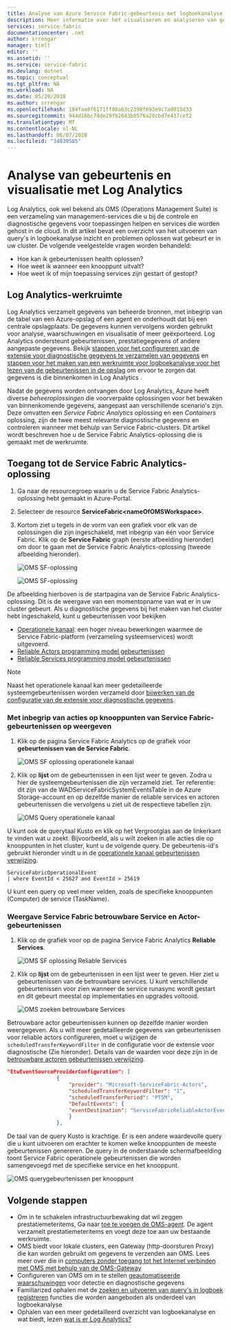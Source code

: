 ```yaml
---
title: Analyse van Azure Service Fabric-gebeurtenis met logboekanalyse | Microsoft Docs
description: Meer informatie over het visualiseren en analyseren van gebeurtenissen met Log Analytics voor controle en diagnostische gegevens van Azure Service Fabric-clusters.
services: service-fabric
documentationcenter: .net
author: srrengar
manager: timlt
editor: ''
ms.assetid: ''
ms.service: service-fabric
ms.devlang: dotnet
ms.topic: conceptual
ms.tgt_pltfrm: NA
ms.workload: NA
ms.date: 05/29/2018
ms.author: srrengar
ms.openlocfilehash: 184faa0f6171ff00ab3c2398f693e9c7ad015d33
ms.sourcegitcommit: 944d16bc74de29fb2643b0576a20cbd7e437cef2
ms.translationtype: MT
ms.contentlocale: nl-NL
ms.lasthandoff: 06/07/2018
ms.locfileid: "34839585"
---
```

# <a name="event-analysis-and-visualization-with-log-analytics"></a>Analyse van gebeurtenis en visualisatie met Log Analytics

Log Analytics, ook wel bekend als OMS (Operations Management Suite) is een verzameling van management-services die u bij de controle en diagnostische gegevens voor toepassingen helpen en services die worden gehost in de cloud. In dit artikel bevat een overzicht van het uitvoeren van query's in logboekanalyse inzicht en problemen oplossen wat gebeurt er in uw cluster. De volgende veelgestelde vragen worden behandeld:

* Hoe kan ik gebeurtenissen health oplossen?
* Hoe weet ik wanneer een knooppunt uitvalt?
* Hoe weet ik of mijn toepassing services zijn gestart of gestopt?

## <a name="log-analytics-workspace"></a>Log Analytics-werkruimte

Log Analytics verzamelt gegevens van beheerde bronnen, met inbegrip van de tabel van een Azure-opslag of een agent en onderhoudt dat bij een centrale opslagplaats. De gegevens kunnen vervolgens worden gebruikt voor analyse, waarschuwingen en visualisatie of meer geëxporteerd. Log Analytics ondersteunt gebeurtenissen, prestatiegegevens of andere aangepaste gegevens. Bekijk [stappen voor het configureren van de extensie voor diagnostische gegevens te verzamelen van gegevens](service-fabric-diagnostics-event-aggregation-wad.md) en [stappen voor het maken van een werkruimte voor logboekanalyse voor het lezen van de gebeurtenissen in de opslag](service-fabric-diagnostics-oms-setup.md) om ervoor te zorgen dat gegevens is die binnenkomen in Log Analytics .

Nadat de gegevens worden ontvangen door Log Analytics, Azure heeft diverse *beheeroplossingen* die voorverpakte oplossingen voor het bewaken van binnenkomende gegevens, aangepast aan verschillende scenario's zijn. Deze omvatten een *Service Fabric Analytics* oplossing en een *Containers* oplossing, zijn de twee meest relevante diagnostische gegevens en controleren wanneer met behulp van Service Fabric-clusters. Dit artikel wordt beschreven hoe u de Service Fabric Analytics-oplossing die is gemaakt met de werkruimte.

## <a name="access-the-service-fabric-analytics-solution"></a>Toegang tot de Service Fabric Analytics-oplossing

1. Ga naar de resourcegroep waarin u de Service Fabric Analytics-oplossing hebt gemaakt in Azure-Portal.

2. Selecteer de resource **ServiceFabric\<nameOfOMSWorkspace\>**.

2. Kortom ziet u tegels in de vorm van een grafiek voor elk van de oplossingen die zijn ingeschakeld, met inbegrip van één voor Service Fabric. Klik op de **Service Fabric** graph (eerste afbeelding hieronder) om door te gaan met de Service Fabric Analytics-oplossing (tweede afbeelding hieronder).

    ![OMS SF-oplossing](media/service-fabric-diagnostics-event-analysis-oms/oms_service_fabric_summary.PNG)

    ![OMS SF-oplossing](media/service-fabric-diagnostics-event-analysis-oms/oms_service_fabric_solution.PNG)

De afbeelding hierboven is de startpagina van de Service Fabric Analytics-oplossing. Dit is de weergave van een momentopname van wat er in uw cluster gebeurt. Als u diagnostische gegevens bij het maken van het cluster hebt ingeschakeld, kunt u gebeurtenissen voor bekijken 

* [Operationele kanaal](service-fabric-diagnostics-event-generation-operational.md): een hoger niveau bewerkingen waarmee de Service Fabric-platform (verzameling systeemservices) wordt uitgevoerd.
* [Reliable Actors programming model gebeurtenissen](service-fabric-reliable-actors-diagnostics.md)
* [Reliable Services programming model gebeurtenissen](service-fabric-reliable-services-diagnostics.md)

>[!NOTE]
>Naast het operationele kanaal kan meer gedetailleerde systeemgebeurtenissen worden verzameld door [bijwerken van de configuratie van de extensie voor diagnostische gegevens](service-fabric-diagnostics-event-aggregation-wad.md#log-collection-configurations).

### <a name="view-service-fabric-events-including-actions-on-nodes"></a>Met inbegrip van acties op knooppunten van Service Fabric-gebeurtenissen op weergeven

1. Klik op de pagina Service Fabric Analytics op de grafiek voor **gebeurtenissen van de Service Fabric**.

    ![OMS SF oplossing operationele kanaal](media/service-fabric-diagnostics-event-analysis-oms/oms_service_fabric_events_selection.png)

2. Klik op **lijst** om de gebeurtenissen in een lijst weer te geven. Zodra u hier de systeemgebeurtenissen die zijn verzameld ziet. Ter referentie: dit zijn van de WADServiceFabricSystemEventsTable in de Azure Storage-account en op dezelfde manier de reliable services en actoren gebeurtenissen die vervolgens u ziet uit de respectieve tabellen zijn.
    
    ![OMS Query operationele kanaal](media/service-fabric-diagnostics-event-analysis-oms/oms_service_fabric_events.png)

U kunt ook de querytaal Kusto en klik op het Vergrootglas aan de linkerkant te vinden wat u zoekt. Bijvoorbeeld, als u wilt zoeken in alle acties die op knooppunten in het cluster, kunt u de volgende query. De gebeurtenis-id's gebruikt hieronder vindt u in de [operationele kanaal gebeurtenissen verwijzing](service-fabric-diagnostics-event-generation-operational.md).

```kusto
ServiceFabricOperationalEvent
| where EventId < 25627 and EventId > 25619 
```

U kunt een query op veel meer velden, zoals de specifieke knooppunten (Computer) de service (TaskName).

### <a name="view-service-fabric-reliable-service-and-actor-events"></a>Weergave Service Fabric betrouwbare Service en Actor-gebeurtenissen

1. Klik op de grafiek voor op de pagina Service Fabric Analytics **Reliable Services**.

    ![OMS SF oplossing Reliable Services](media/service-fabric-diagnostics-event-analysis-oms/oms_reliable_services_events_selection.png)

2. Klik op **lijst** om de gebeurtenissen in een lijst weer te geven. Hier ziet u gebeurtenissen van de betrouwbare services. U kunt verschillende gebeurtenissen voor zien wanneer de service runasync wordt gestart en dit gebeurt meestal op implementaties en upgrades voltooid. 

    ![OMS zoeken betrouwbare Services](media/service-fabric-diagnostics-event-analysis-oms/oms_reliable_service_events.png)

Betrouwbare actor gebeurtenissen kunnen op dezelfde manier worden weergegeven. Als u wilt meer gedetailleerde gegevens van gebeurtenissen voor reliable actors configureren, moet u wijzigen de `scheduledTransferKeywordFilter` in de configuratie voor de extensie voor diagnostische (Zie hieronder). Details van de waarden voor deze zijn in de [betrouwbare actoren gebeurtenissen verwijzing](service-fabric-reliable-actors-diagnostics.md#keywords).

```json
"EtwEventSourceProviderConfiguration": [
                {
                    "provider": "Microsoft-ServiceFabric-Actors",
                    "scheduledTransferKeywordFilter": "1",
                    "scheduledTransferPeriod": "PT5M",
                    "DefaultEvents": {
                    "eventDestination": "ServiceFabricReliableActorEventTable"
                    }
                },
```

De taal van de query Kusto is krachtige. Er is een andere waardevolle query die u kunt uitvoeren om erachter te komen welke knooppunten de meeste gebeurtenissen genereren. De query in de onderstaande schermafbeelding toont Service Fabric operationele gebeurtenissen die worden samengevoegd met de specifieke service en het knooppunt.

![OMS querygebeurtenissen per knooppunt](media/service-fabric-diagnostics-event-analysis-oms/oms_kusto_query.png)

## <a name="next-steps"></a>Volgende stappen

* Om in te schakelen infrastructuurbewaking dat wil zeggen prestatiemeteritems, Ga naar [toe te voegen de OMS-agent](service-fabric-diagnostics-oms-agent.md). De agent verzamelt prestatiemeteritems en voegt deze toe aan uw bestaande werkruimte.
* OMS biedt voor lokale clusters, een Gateway (http-doorsturen Proxy) die kan worden gebruikt om gegevens te verzenden aan OMS. Lees meer over die in [computers zonder toegang tot het Internet verbinden met OMS met behulp van de OMS-Gateway](../log-analytics/log-analytics-oms-gateway.md)
* Configureren van OMS om in te stellen [geautomatiseerde waarschuwingen](../log-analytics/log-analytics-alerts.md) voor detectie en diagnostische gegevens
* Familiarized ophalen met de [zoeken en uitvoeren van query's in logboek registreren](../log-analytics/log-analytics-log-searches.md) functies die worden aangeboden als onderdeel van logboekanalyse
* Ophalen van een meer gedetailleerd overzicht van logboekanalyse en wat biedt, lezen [wat is er Log Analytics?](../operations-management-suite/operations-management-suite-overview.md)
